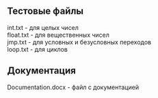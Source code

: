 ## Тестовые файлы
int.txt   - для целых чисел  
float.txt - для вещественных чисел  
jmp.txt   - для условных и безусловных переходов  
loop.txt  - для циклов  
## Документация  
Documentation.docx - файл с документацией  
